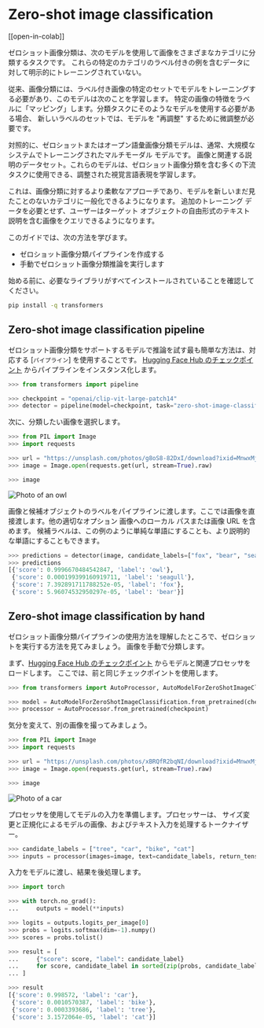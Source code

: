<!--Copyright 2023 The HuggingFace Team. All rights reserved.

Licensed under the Apache License, Version 2.0 (the "License"); you may not use this file except in compliance with
the License. You may obtain a copy of the License at

http://www.apache.org/licenses/LICENSE-2.0

Unless required by applicable law or agreed to in writing, software distributed under the License is distributed on
an "AS IS" BASIS, WITHOUT WARRANTIES OR CONDITIONS OF ANY KIND, either express or implied. See the License for the
specific language governing permissions and limitations under the License.

⚠️ Note that this file is in Markdown but contain specific syntax for our doc-builder (similar to MDX) that may not be
rendered properly in your Markdown viewer.

-->

# Zero-shot image classification

[[open-in-colab]]

ゼロショット画像分類は、次のモデルを使用して画像をさまざまなカテゴリに分類するタスクです。
これらの特定のカテゴリのラベル付きの例を含むデータに対して明示的にトレーニングされていない。

従来、画像分類には、ラベル付き画像の特定のセットでモデルをトレーニングする必要があり、このモデルは次のことを学習します。
特定の画像の特徴をラベルに「マッピング」します。分類タスクにそのようなモデルを使用する必要がある場合、
新しいラベルのセットでは、モデルを "再調整" するために微調整が必​​要です。

対照的に、ゼロショットまたはオープン語彙画像分類モデルは、通常、大規模なシステムでトレーニングされたマルチモーダル モデルです。
画像と関連する説明のデータセット。これらのモデルは、ゼロショット画像分類を含む多くの下流タスクに使用できる、調整された視覚言語表現を学習します。

これは、画像分類に対するより柔軟なアプローチであり、モデルを新しいまだ見たことのないカテゴリに一般化できるようになります。
追加のトレーニング データを必要とせず、ユーザーはターゲット オブジェクトの自由形式のテキスト説明を含む画像をクエリできるようになります。

このガイドでは、次の方法を学びます。

* ゼロショット画像分類パイプラインを作成する
* 手動でゼロショット画像分類推論を実行します

始める前に、必要なライブラリがすべてインストールされていることを確認してください。

```bash
pip install -q transformers
```

## Zero-shot image classification pipeline

ゼロショット画像分類をサポートするモデルで推論を試す最も簡単な方法は、対応する [`パイプライン`] を使用することです。
[Hugging Face Hub のチェックポイント](https://huggingface.co/models?pipeline_tag=zero-shot-image-classification&sort=downloads) からパイプラインをインスタンス化します。

```python
>>> from transformers import pipeline

>>> checkpoint = "openai/clip-vit-large-patch14"
>>> detector = pipeline(model=checkpoint, task="zero-shot-image-classification")
```

次に、分類したい画像を選択します。

```py
>>> from PIL import Image
>>> import requests

>>> url = "https://unsplash.com/photos/g8oS8-82DxI/download?ixid=MnwxMjA3fDB8MXx0b3BpY3x8SnBnNktpZGwtSGt8fHx8fDJ8fDE2NzgxMDYwODc&force=true&w=640"
>>> image = Image.open(requests.get(url, stream=True).raw)

>>> image
```

<div class="flex justify-center">
     <img src="https://huggingface.co/datasets/huggingface/documentation-images/resolve/main/transformers/tasks/owl.jpg" alt="Photo of an owl"/>
</div>

画像と候補オブジェクトのラベルをパイプラインに渡します。ここでは画像を直接渡します。他の適切なオプション
画像へのローカル パスまたは画像 URL を含めます。
候補ラベルは、この例のように単純な単語にすることも、より説明的な単語にすることもできます。

```py
>>> predictions = detector(image, candidate_labels=["fox", "bear", "seagull", "owl"])
>>> predictions
[{'score': 0.9996670484542847, 'label': 'owl'},
 {'score': 0.000199399160919711, 'label': 'seagull'},
 {'score': 7.392891711788252e-05, 'label': 'fox'},
 {'score': 5.96074532950297e-05, 'label': 'bear'}]
```

## Zero-shot image classification by hand

ゼロショット画像分類パイプラインの使用方法を理解したところで、ゼロショットを実行する方法を見てみましょう。
画像を手動で分類します。

まず、[Hugging Face Hub のチェックポイント](https://huggingface.co/models?pipeline_tag=zero-shot-image-classification&sort=downloads) からモデルと関連プロセッサをロードします。
ここでは、前と同じチェックポイントを使用します。

```py
>>> from transformers import AutoProcessor, AutoModelForZeroShotImageClassification

>>> model = AutoModelForZeroShotImageClassification.from_pretrained(checkpoint)
>>> processor = AutoProcessor.from_pretrained(checkpoint)
```

気分を変えて、別の画像を撮ってみましょう。

```py
>>> from PIL import Image
>>> import requests

>>> url = "https://unsplash.com/photos/xBRQfR2bqNI/download?ixid=MnwxMjA3fDB8MXxhbGx8fHx8fHx8fHwxNjc4Mzg4ODEx&force=true&w=640"
>>> image = Image.open(requests.get(url, stream=True).raw)

>>> image
```

<div class="flex justify-center">
     <img src="https://huggingface.co/datasets/huggingface/documentation-images/resolve/main/transformers/tasks/car.jpg" alt="Photo of a car"/>
</div>

プロセッサを使用してモデルの入力を準備します。プロセッサーは、
サイズ変更と正規化によるモデルの画像、およびテキスト入力を処理するトークナイザー。

```py
>>> candidate_labels = ["tree", "car", "bike", "cat"]
>>> inputs = processor(images=image, text=candidate_labels, return_tensors="pt", padding=True)
```

入力をモデルに渡し、結果を後処理します。


```py
>>> import torch

>>> with torch.no_grad():
...     outputs = model(**inputs)

>>> logits = outputs.logits_per_image[0]
>>> probs = logits.softmax(dim=-1).numpy()
>>> scores = probs.tolist()

>>> result = [
...     {"score": score, "label": candidate_label}
...     for score, candidate_label in sorted(zip(probs, candidate_labels), key=lambda x: -x[0])
... ]

>>> result
[{'score': 0.998572, 'label': 'car'},
 {'score': 0.0010570387, 'label': 'bike'},
 {'score': 0.0003393686, 'label': 'tree'},
 {'score': 3.1572064e-05, 'label': 'cat'}]
```


